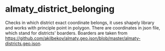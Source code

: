 # almaty_district_belonging
Checks in which district exact coordinate belongs, it uses shapely library and works with principle point in polygon. There are coordinates in json file, which stand for districts' boarders. Boarders are taken from https://github.com/akilbekov/almaty.geo.json/blob/master/almaty-districts.geo.json.
